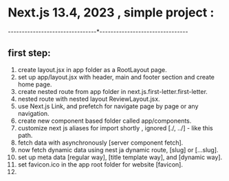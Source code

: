 # Next.js 13.4, 2023 , simple project :

--------------------------------\*--------------------------------

## first step:

1. create layout.jsx in app folder as a RootLayout page.
2. set up app/layout.jsx with header, main and footer section and create home page.
3. create nested route from app folder in next.js.first-letter.first-letter.
4. nested route with nested layout ReviewLayout.jsx.
5. use Next.js Link, and prefetch for navigate page by page or any navigation.
6. create new component based folder called app/components.
7. customize next js aliases for import shortly , ignored [./, ../] - like this path.
8. fetch data with asynchronously [server component fetch].
9. now fetch dynamic data using nest ja dynamic route, [slug] or [...slug].
10. set up meta data [regular way], [title template way], and [dynamic way].
11. set favicon.ico in the app root folder for website [favicon].
12.
